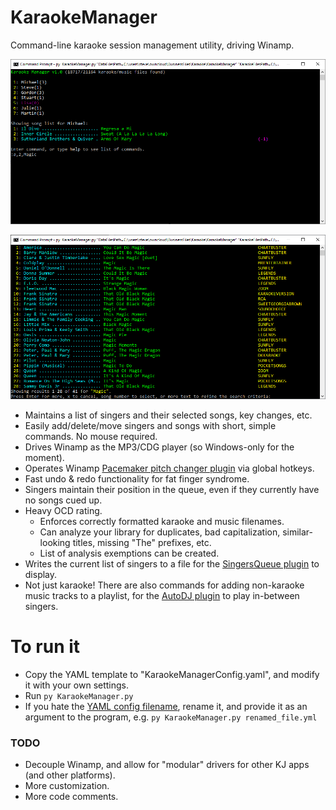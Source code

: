 # KaraokeManager

Command-line karaoke session management utility, driving Winamp.

![KaraokeManager1](/media/karaokeManagerScreenshot1.png?raw=true)

![KaraokeManager2](/media/karaokeManagerScreenshot2.png?raw=true)

- Maintains a list of singers and their selected songs, key changes, etc.
- Easily add/delete/move singers and songs with short, simple commands. No mouse required.
- Drives Winamp as the MP3/CDG player (so Windows-only for the moment).
- Operates Winamp [Pacemaker pitch changer plugin](https://www.surina.net/pacemaker/) via global hotkeys.
- Fast undo & redo functionality for fat finger syndrome.
- Singers maintain their position in the queue, even if they currently have no songs cued up.
- Heavy OCD rating.
  - Enforces correctly formatted karaoke and music filenames.
  - Can analyze your library for duplicates, bad capitalization, similar-looking titles, missing "The" prefixes, etc.
  - List of analysis exemptions can be created.
- Writes the current list of singers to a file for the [SingersQueue plugin](https://github.com/peeveen/gen_singersQueue) to display.
- Not just karaoke! There are also commands for adding non-karaoke music tracks to a playlist, for the [AutoDJ plugin](https://github.com/peeveen/gen_autoDJ) to play in-between singers.

# To run it

* Copy the YAML template to "KaraokeManagerConfig.yaml", and modify it with your own settings.
* Run `py KaraokeManager.py`
* If you hate the [YAML config filename](KaraokeManagerConfig.template.yaml), rename it, and provide it as an argument to the program, e.g. `py KaraokeManager.py renamed_file.yml`

### TODO

- Decouple Winamp, and allow for "modular" drivers for other KJ apps (and other platforms).
- More customization.
- More code comments.
